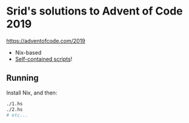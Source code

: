 # Srid's solutions to Advent of Code 2019

https://adventofcode.com/2019

- Nix-based
- [Self-contained scripts](https://www.srid.ca/haskell-nix.html#haskell-scripts)! 

## Running

Install Nix, and then:

``` sh
./1.hs
./2.hs
# etc...
```

